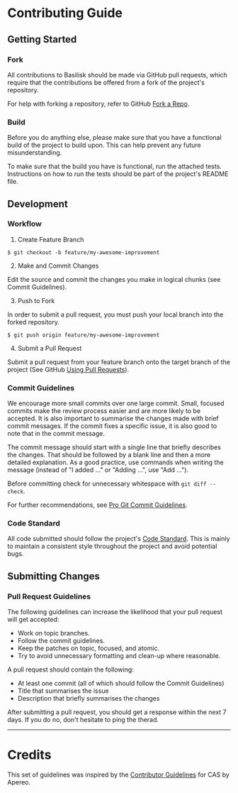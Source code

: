 # Contributing Guide

## Getting Started

### Fork

All contributions to Basilisk should be made via GitHub pull requests, which require that the contributions be offered from a fork of the project's repository.

For help with forking a repository, refer to GitHub [Fork a Repo](https://help.github.com/articles/fork-a-repo/ "Fork a Repo").

### Build

Before you do anything else, please make sure that you have a functional build of the project to build upon. This can help prevent any future misunderstanding.

To make sure that the build you have is functional, run the attached tests. Instructions on how to run the tests should be part of the project's README file.

## Development

### Workflow

1. Create Feature Branch

```
$ git checkout -b feature/my-awesome-improvement
```

2. Make and Commit Changes

Edit the source and commit the changes you make in logical chunks (see Commit Guidelines).

3. Push to Fork

In order to submit a pull request, you must push your local branch into the forked repository.

```
$ git push origin feature/my-awesome-improvement
```

4. Submit a Pull Request

Submit a pull request from your feature branch onto the target branch of the project (See GitHub [Using Pull Requests](https://help.github.com/articles/about-pull-requests/ "Using Pull Requests")).

### Commit Guidelines

We encourage more small commits over one large commit. Small, focused commits make the review process easier and are more likely to be accepted. It is also important to summarise the changes made with brief commit messages. If the commit fixes a specific issue, it is also good to note that in the commit message.

The commit message should start with a single line that briefly describes the changes. That should be followed by a blank line and then a more detailed explanation. As a good practice, use commands when writing the message (instead of "I added ..." or "Adding ...", use "Add ...").

Before committing check for unnecessary whitespace with `git diff --check`.

For further recommendations, see [Pro Git Commit Guidelines](https://git-scm.com/book/en/v2/Distributed-Git-Contributing-to-a-Project#Commit-Guidelines "Pro Git Commit Guidelines").

### Code Standard
All code submitted should follow the project's [Code Standard](https://github.com/pilif0/basilisk/wiki/Code-Standard).
This is mainly to maintain a consistent style throughout the project and avoid potential bugs.

## Submitting Changes

### Pull Request Guidelines

The following guidelines can increase the likelihood that your pull request will get accepted:

* Work on topic branches.
* Follow the commit guidelines.
* Keep the patches on topic, focused, and atomic.
* Try to avoid unnecessary formatting and clean-up where reasonable.

A pull request should contain the following:

* At least one commit (all of which should follow the Commit Guidelines)
* Title that summarises the issue
* Description that briefly summarises the changes

After submitting a pull request, you should get a response within the next 7 days. If you do no, don't hesitate to ping the therad.

***
# Credits
This set of guidelines was inspired by the [Contributor Guidelines](https://apereo.github.io/cas/developer/Contributor-Guidelines.html) for CAS by Apereo.
